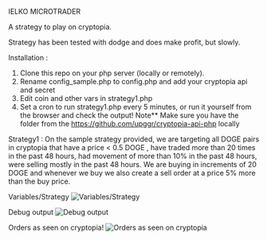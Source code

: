 IELKO MICROTRADER

A strategy to play on cryptopia.

Strategy has been tested with dodge and does make profit, but slowly.

Installation :
1. Clone this repo on your php server (locally or remotely).
2. Rename config_sample.php to config.php and add your cryptopia api and secret
3. Edit coin and other vars in strategy1.php
4. Set a cron to run strategy1.php every 5 minutes, or run it yourself from the browser and check the output!
Note** Make sure you have the folder from the https://github.com/upggr/cryptopia-api-php locally

Strategy1 :
On the sample strategy provided,
we are targeting all DOGE pairs in cryptopia that have a price < 0.5 DOGE , have traded more than 20 times in the past 48 hours, had movement of more than 10% in the past 48 hours, were selling mostly in the past 48 hours. We are buying in increments of 20 DOGE and whenever we buy we also create a sell order at a price 5% more than the buy price.


Variables/Strategy
![Variables/Strategy](https://github.com/upggr/ielko-microtrader/blob/master/screenshots/vars.png)



Debug output
![Debug output](https://github.com/upggr/ielko-microtrader/blob/master/screenshots/web.png)



Orders as seen on cryptopia!
![Orders as seen on cryptopia](https://github.com/upggr/ielko-microtrader/blob/master/screenshots/cryptopia.png)

